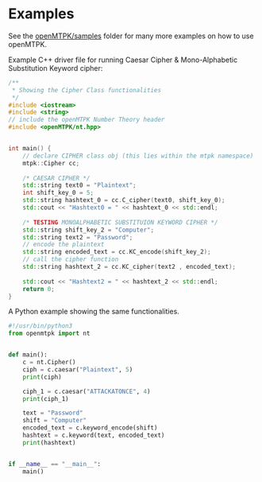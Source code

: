 # Examples
See the [openMTPK/samples](https://github.com/akielaries/openMTPK/tree/main/samples) folder
for many more examples on how to use openMTPK.

Example C++ driver file for running Caesar Cipher & Mono-Alphabetic Substitution
Keyword cipher:
```cpp
/**
 * Showing the Cipher Class functionalities
 */
#include <iostream>
#include <string>
// include the openMTPK Number Theory header
#include <openMTPK/nt.hpp>


int main() {
    // declare CIPHER class obj (this lies within the mtpk namespace)
    mtpk::Cipher cc;
    
    /* CAESAR CIPHER */
    std::string text0 = "Plaintext";
    int shift_key_0 = 5;
    std::string hashtext_0 = cc.C_cipher(text0, shift_key_0);
    std::cout << "Hashtext0 = " << hashtext_0 << std::endl;
    
    /* TESTING MONOALPHABETIC SUBSTITUION KEYWORD CIPHER */
    std::string shift_key_2 = "Computer";
    std::string text2 = "Password";
    // encode the plaintext
    std::string encoded_text = cc.KC_encode(shift_key_2);
    // call the cipher function
    std::string hashtext_2 = cc.KC_cipher(text2 , encoded_text);
    
    std::cout << "Hashtext2 = " << hashtext_2 << std::endl;
    return 0;
}
```

A Python example showing the same functionalities.

```python
#!/usr/bin/python3
from openmtpk import nt


def main():
    c = nt.Cipher()
    ciph = c.caesar("Plaintext", 5)
    print(ciph)

    ciph_1 = c.caesar("ATTACKATONCE", 4)
    print(ciph_1)

    text = "Password"
    shift = "Computer"
    encoded_text = c.keyword_encode(shift)
    hashtext = c.keyword(text, encoded_text)
    print(hashtext)


if __name__ == "__main__":
    main()
```

